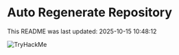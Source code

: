 # Auto Regenerate Repository

This README was last updated: 2025-10-15 10:48:12

 ![TryHackMe](https://tryhackme.com/badge/533634)